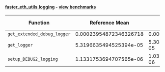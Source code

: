 #### [faster_eth_utils.logging](https://github.com/BobTheBuidler/faster-eth-utils/blob/master/faster_eth_utils/logging.py) - [view benchmarks](https://github.com/BobTheBuidler/faster-eth-utils/blob/master/benchmarks/test_logging_benchmarks.py)

| Function | Reference Mean | Faster Mean | % Change | Speedup (%) | x Faster | Faster |
|----------|---------------|-------------|----------|-------------|----------|--------|
| `get_extended_debug_logger` | 0.00023954872346326718 | 0.000240508903584428 | -0.40% | -0.40% | 1.00x | ❌ |
| `get_logger` | 5.3196635494525394e-05 | 5.308598548921129e-05 | 0.21% | 0.21% | 1.00x | ✅ |
| `setup_DEBUG2_logging` | 1.1331753694707565e-06 | 1.0316355159600674e-06 | 8.96% | 9.84% | 1.10x | ✅ |
